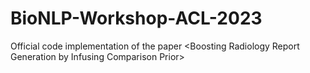 # BioNLP-Workshop-ACL-2023
Official code implementation of the paper &lt;Boosting Radiology Report Generation by Infusing Comparison Prior>
